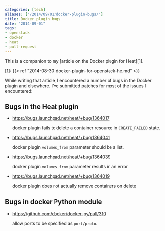 ```yaml
---
categories: [tech]
aliases: ["/2014/09/01/docker-plugin-bugs/"]
title: Docker plugin bugs
date: "2014-09-01"
tags:
- openstack
- docker
- heat
- pull-request
---
```


This is a companion to my [article on the Docker plugin for Heat][1].

[1]: {{< ref "2014-08-30-docker-plugin-for-openstack-he.md" >}}

While writing that article, I encountered a number of bugs in the
Docker plugin and elsewhere.  I've submitted patches for most of the
issues I encountered:

## Bugs in the Heat plugin

- <https://bugs.launchpad.net/heat/+bug/1364017>

    docker plugin fails to delete a container resource in
  `CREATE_FAILED` state.

- <https://bugs.launchpad.net/heat/+bug/1364041>

    docker plugin `volumes_from` parameter should be a list.

- <https://bugs.launchpad.net/heat/+bug/1364039>

    docker plugin `volumes_from` parameter results in an error

- <https://bugs.launchpad.net/heat/+bug/1364019>

    docker plugin does not actually remove containers on delete

## Bugs in docker Python module

- <https://github.com/docker/docker-py/pull/310>

    allow ports to be specified as `port/proto`.

